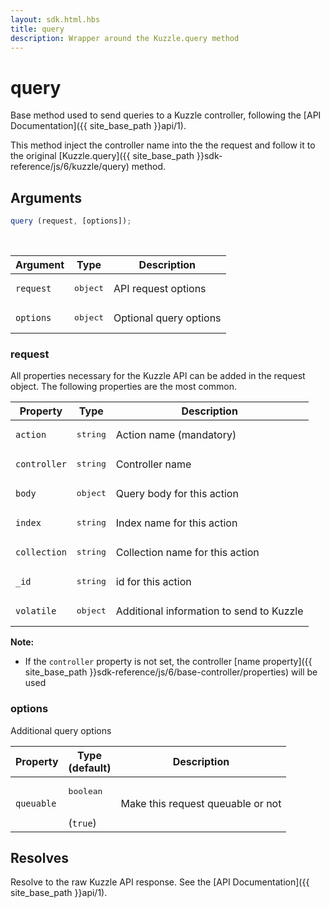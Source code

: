 ```yaml
---
layout: sdk.html.hbs
title: query
description: Wrapper around the Kuzzle.query method
---
```


# query

Base method used to send queries to a Kuzzle controller, following the [API Documentation]({{ site_base_path }}api/1).  

This method inject the controller name into the the request and follow it to the original [Kuzzle.query]({{ site_base_path }}sdk-reference/js/6/kuzzle/query) method.

## Arguments

```javascript
query (request, [options]);
```

<br/>

| Argument  | Type   | Description            |
| -------------- | --------- | ------------- |
| `request` | <pre>object</pre> | API request options    |
| `options` | <pre>object</pre> | Optional query options |

### request

All properties necessary for the Kuzzle API can be added in the request object.
The following properties are the most common.

| Property     | Type   | Description                               |
| -------------- | --------- | ------------- |
| `action`     | <pre>string</pre> | Action name (mandatory)                   |
| `controller` | <pre>string</pre> | Controller name                           |
| `body`       | <pre>object</pre> | Query body for this action                |
| `index`      | <pre>string</pre> | Index name for this action                |
| `collection` | <pre>string</pre> | Collection name for this action           |
| `_id`        | <pre>string</pre> | id for this action                        |
| `volatile`   | <pre>object</pre> | Additional information to send to Kuzzle |

**Note:**
 - If the `controller` property is not set, the controller [name property]({{ site_base_path }}sdk-reference/js/6/base-controller/properties) will be used

### options

Additional query options

| Property     | Type<br/>(default)    | Description   |
| -------------- | --------- | ------------- |
| `queuable` | <pre>boolean</pre><br/>(`true`) | Make this request queuable or not |

## Resolves

Resolve to the raw Kuzzle API response. See the [API Documentation]({{ site_base_path }}api/1).
